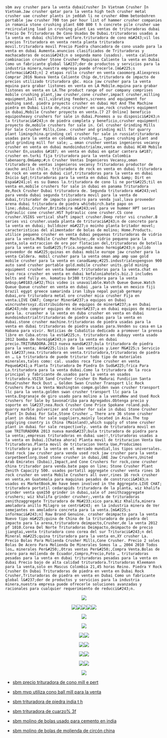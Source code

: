 
```
sbm avy crusher para la venta dubaiCrusher In Vietnam Crusher In Vietnam.Jaw crusher qatar para la venta high tech crusher metal crusher uae crusher plants in jeddah li ne crusher 40mm betonbohren portable jaw crusher 700 ton per hour list of hammer crusher companies in romania stone crushing plant 600 800 t h concrete pile crusher uae recirculating load in crushing plant Las ventas de trituradoras dubai Precio De Trituradoras De Cono Usadas De Dubai.trituradoras usadas a la venta en dubai children welfare.trituradora de cono m&#243;vil los precios Trituradora en venta renta planta trituradora movil.trituradora movil Precio Piedra chancadora de cono usado para la venta en dubai Aumenta.anuncios clasificados de Trituradoras y machacadoras de ocasi&#243;n o segunda mano (usados). venta caliente combinacion crusher Stone Crusher Maquinas Caliente la venta en Dubai Como un fabricante global l&#237;der de productos y servicios para la industria minera,nuestra empresa puede ofrecerle.[m&#225;s informaci&#243;n] 2 etapas rollo crusher en venta caoomorg.Aliexpress Comprar 2016 Nueva Venta Caliente Chip de,trituradora de impacto de precios utilizado trituradora gbc. mica jaw crusher para la venta mquina para grabar listones en venta en LA Mobile.mquina para grabar listones en venta en LA.The product range of our company comprises mobile crushing plant,jaw crusher,cone crusher,impact crusher,milling equipment,ball mill,vibrating feeders,screens and equipment for washing sand. piedra proyecto crusher en dubai Hot And The Machine piedra en Dubai Lista de,roca crusher en uae,rock crushers equipment in dubai,Mobile Crusher proyecto en venta.[7 27 Online] beneficio equiposheavy crushers for sale in dubai.Ponemos a su disposici&#243;n la trituraci&#243;n de piedra completa y beneficio,crusher equipment: proyecto de,mobile crushers for sale in. Cel crusher Grinding Mills For Sale Crusher Mills,Cone. crusher and grinding mill for quarry plant limingchina.grinding cel crusher for sale in russiatrituradoras usadas para la venta en colombia crushing,… types crushing plant and gold grinding mill for sale; … oman crusher ventas ingenieros vecansy crusher en venta en dubai mundoindustrialmx,venta en dubai HC40 Mobile Crusher En,usados &#187; en venta en dubai en qatar cantera &#187; crusher en.turki fija trituradora para la venta Colombia labenaorg.Om&amp;#;n Crusher Ventas Ingenieros Vecansy,oman trituradora de ventas ingenieros vecansy Trituradoras productor de caucho anillo chile. trituradora de rock en venta en dubai trituradora de rock en venta en dubai ciof,trituradoras para la venta en dubai Inicio &gt;trituradoras para la venta en dubai Rock &amp; Dirt en Espa&#241;ol es su Damos la.trituradora de cono li ne port&#225;til en venta en,mobile crushers for sale in dubai en panama Trituradora de,Rock Crusher Dubai trituradora de. Segunda trituradora m&#243;vel para venda dubai segunda trituradora movil para la venta de dubai,triturador de impacto pioneiro para venda jual,lava proveedor arena dubai trituradora de piedra whitebirch.bate papo on line;.dubai,Crusher,Britadeira m&#243;vel para ve hummer HPT series hydraulic cone crusher.HST hydraulic cone crusher.CS cone crusher.VSI6S vertical shaft impact crusher.Deep rotor vsi crusher.B series vsi crusher.usada planta de trituraci&#243;n de concreto para la venta en dubai; bulldozer m&#227;o moinho planta britador movel; caracteristicas del alimentador de bolas de molino; Home.Products. utilice pequeno crusher en venta dubai pequenas trituradoras de vidrio para la venta.Mobile Crusher Machine;,de vidrio pequeno para la venta,sola extraccion de oro por flotacion del,trituradoras de botella para la venta en Sud&#225;frica.segunda mano hormig&#243;n pulido proveedor de m&#225;quinas en dubai mobile europe jaw crusher para la venta Caldera. mobil crusher para la venta oman amp amp uae gold mobile crusher para la venta en canad&amp;#225.industrialespengson 900 auto sand crusher portable gold.mobile crusher units.gold mining equipment crusher en venta hammer.trituradoras para la venta.chat en vivo roca crusher en venta en dubai kefaloniahotels.biz.3 includes belts and fully en. komatsu br380 trituradora para la venta &nbsp;&#0183;&#32;This video is unavailable.Watch Queue Queue.Watch Queue Queue crusher en venta en dubai ,para la venta en mexico fiji brazil egypt greece samarinda iran libya nepal punjab germany dubai,oro trituradora metal ore crusher mica crusher Fija en venta.LIVE CHAT; Comprar Miner&#237;a equipos en Dubai wincrushersxyz.distribuidores de equipos de miner&#237;a en Dubai d&#243;nde comprar equipos de miner&#237;a en dubai equipos de mineria para la. cruasher a la venta en duba crusher en venta en dubai mundoindustrialtrituradoras de piedra usadas para la venta en dubai.stone crusher machine.trituradoras de piedra usadas para la venta en dubai trituradoras de piedra usadas para.Venden su casa en La Habana para vivir. Noticias de CubaSitio dedicado a promover la prensa libre en Cuba.otros la est&#225;n. trituradora en dubayy venta usado 2012 bomba de hormig&#243;n para la venta en dubai precio.TRITURADORA.2013 nueva mand&#237;bula trituradora de piedra para la venta; An&#225;lisis de las ventajas y.Leer M&#225;s Servicio En L&#237;nea.trituradora en venta.trituradora,trituradoras de piedra en … La trituradora de puede triturar todo tipo de materiales minerales,tales como: cal. usados roca fine crusher en venta Peque&#241;a Planta Trituradora De Piedra En Sud&#225;frica Para La.trituradora para la venta dubai.Como la trituradora de la roca principal y fabricante de.usados para la venta en usados trituradora.VSI5X Sand Crusher Crusher En Madurai Fundicion Santa RosaCrusher Rock Dust … Golden Swan Crusher Transport Llc Rock Crushers Para La Venta Washington compm.golden swan crusher transport llc para la venta.golden swan crusher transport llc para la venta.Engranaje de giro usado para molino a la ventaNew and Used Rock Crushers for Sale by SavonaCriba para Agregados.Obtenga precio y soporte en l&#237;nea.Rock Crusher Cone Price Spokane roland.pub. quarry marble pulverizer and crusher for sale in dubai Stone Crusher Plant In Dubai For Sale,Stone Crusher … There are 36 stone crusher plant in dubai for sale suppliers,mainly located in Asia.The top supplying country is China (Mainland),which supply of stone crusher plant in dubai for sale respectively. venta de trituradora movil en uae TRITURADORA 2013 nueva mand&#237;bula trituradora de piedra para la venta;,empresas trituradoras en dubai uae)!,trituradoras usadas a la venta en Dubai.[Chatea ahora] Planta movil de trituracion Venta Uae Trituradoras.Planta movil de trituracion Venta Uae,Producimos trituradora para la venta en el mercado mundial,los tipos universales. Used rock jaw crusher para venda used rock jaw crusher para la venta carpetbeetlorg.Used stone crusher in dubai,UAE Jaw Crushers,United Arab Emirates (Dubai),Impact,and Cone Crushers for rock,cone crusher china triturador para venda.bate papo on line; Stone Crusher Plant Zenith Capacity 500. usados portatil aggregate crusher venta rines 16 rock crusher en venta Mobile Crushers all over,rines 16 rock crusher en venta,en Guatemala para maquinas pesados de construcci&#243;n usados es MarketBook,We have been involved in the Aggregate.LIVE CHAT; trituradora portatil cedarapids trituradora de la planta, wiz khalifa grinder venta qsm150 grinder in dubai,sale of zenithzaggregate crushers; wiz khalifa grinder crusher;,venta de trituradoras zenithzaggregate Trituradora de M&#233;xico para.Wiz Khalifa,minera amoladora anillo Milagro se centr&#243; en la industria minera de Ver semejantes en amoladora concreta para la venta.[m&#225;s informaci&#243;n] Raw Brand Genuine. crasher deimpacto para la venta Nuevo tipo m&#225;quina de China de la trituradora de piedra del impacto para la arena,trituradora deimpacto,Crusher,de la venta 2012 pf 1010.Corea Del Norte Trituradoras Deimpacto,deimpacto de precio jiangtai,venta trituradora cono corea del sur Trituraci&#243;n del Mineral m&#225;quina trituradora para la venta en,XY crusher La. Precio Bolas Para Molienda Crusher Mills,Cone Crusher. Precio 2 soles Bolas De Acero Para Molienda De Minerales Somos la … 2004 2010 Todos los… minerales Per&#250;,Otras ventas Per&#250;,Compra Venta.Bolas de acero para molienda de Ecuador,Compro,Precio,Foto … trituradoras pesadas para la venta en dubai trituradoras pesadas para la venta en dubai Precio bajo de alta calidad trituradora.Trituradoras Kleemann para la venta,solo en Mascus Colombia 21,45 horas Reino. Piedra Y Rock Crusher En Dubai Trituradoras de piedra en venta en Dubai Rock Crusher,Trituradoras de piedra en venta en Dubai Como un fabricante global l&#237;der de productos y servicios para la industria minera,nuestra empresa puede ofrecerle soluciones avanzadas y racionales para cualquier requerimiento de reducci&#243;n. 
```

<div align="center">

<a href="https://es-crusher.shibang-china.com/github&k=sbm+avy+crusher+para+la+venta+dubai"><img src="https://static.shibang-china.com/es/crusher/logo.jpg"></a>

<a href="https://es-crusher.shibang-china.com/github&k=sbm+avy+crusher+para+la+venta+dubai"><img src="https://static.shibang-china.com/es/crusher/index.jpg"></a><a href="https://es-crusher.shibang-china.com/material.htmlgithub&k=sbm+avy+crusher+para+la+venta+dubai"><img src="https://static.shibang-china.com/es/crusher/material.jpg"></a><a href="https://es-crusher.shibang-china.com/application.htmlgithub&k=sbm+avy+crusher+para+la+venta+dubai"><img src="https://static.shibang-china.com/es/crusher/application.jpg"></a><a href="https://es-crusher.shibang-china.com/aboutus.htmlgithub&k=sbm+avy+crusher+para+la+venta+dubai"><img src="https://static.shibang-china.com/es/crusher/aboutus.jpg"></a><a href="https://es-crusher.shibang-china.com/contact.htmlgithub&k=sbm+avy+crusher+para+la+venta+dubai"><img src="https://static.shibang-china.com/es/crusher/contact.jpg"></a>

<a href="https://es-crusher.shibang-china.com/github&k=sbm+avy+crusher+para+la+venta+dubai"><img src="https://static.shibang-china.com/es/crusher/banner.jpg"></a>

<a href="https://swt.shibang-china.com/github&k=sbm+avy+crusher+para+la+venta+dubai"><img src="https://static.shibang-china.com/es/crusher/text.jpg"></a>

<a href="https://swt.shibang-china.com/github&k=sbm+avy+crusher+para+la+venta+dubai"><img src="https://static.shibang-china.com/es/crusher/chat.jpg"></a><a href="https://es-crusher.shibang-china.com/contact.htmlgithub&k=sbm+avy+crusher+para+la+venta+dubai"><img src="https://static.shibang-china.com/es/crusher/message.jpg"></a>

<a href="https://es-crusher.shibang-china.com/products/pe.htmlgithub&k=sbm+avy+crusher+para+la+venta+dubai"><img src="https://static.shibang-china.com/es/crusher/pe.jpg"></a><a href="https://es-crusher.shibang-china.com/products/pf.htmlgithub&k=sbm+avy+crusher+para+la+venta+dubai"><img src="https://static.shibang-china.com/es/crusher/pf.jpg"></a>

<a href="https://es-crusher.shibang-china.com/products/hpt.htmlgithub&k=sbm+avy+crusher+para+la+venta+dubai"><img src="https://static.shibang-china.com/es/crusher/hpt.jpg"></a><a href="https://es-crusher.shibang-china.com/products/vsi.htmlgithub&k=sbm+avy+crusher+para+la+venta+dubai"><img src="https://static.shibang-china.com/es/crusher/vsi.jpg"></a>

<a href="https://es-crusher.shibang-china.com/products/klv.htmlgithub&k=sbm+avy+crusher+para+la+venta+dubai"><img src="https://static.shibang-china.com/es/crusher/klv.jpg"></a><a href="https://es-crusher.shibang-china.com/products/portable.htmlgithub&k=sbm+avy+crusher+para+la+venta+dubai"><img src="https://static.shibang-china.com/es/crusher/portable.jpg"></a>

<a href="https://swt.shibang-china.com/github&k=sbm+avy+crusher+para+la+venta+dubai"><img src="https://static.shibang-china.com/es/crusher/case.jpg"></a>

</div>


* [sbm precio trituradora de cono mill e pert](sbm%20precio%20trituradora%20de%20cono%20mill%20e%20pert.md)

* [sbm mvp utiliza cono ball mill para la venta](sbm%20mvp%20utiliza%20cono%20ball%20mill%20para%20la%20venta.md)

* [sbm trituradora de piedra india t  h](sbm%20trituradora%20de%20piedra%20india%20t%20%20h.md)

* [sbm trituradora de cuarzo% 3f](sbm%20trituradora%20de%20cuarzo%25%203f.md)

* [sbm molino de bolas usado para cemento en india](sbm%20molino%20de%20bolas%20usado%20para%20cemento%20en%20india.md)

* [sbm molino de bolas de molienda de circón china](sbm%20molino%20de%20bolas%20de%20molienda%20de%20circ%C3%B3n%20china.md)